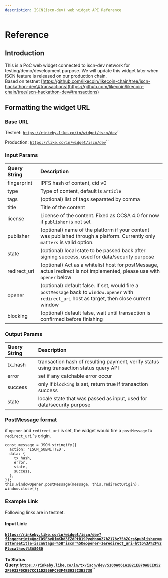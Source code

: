 ```yaml
---
description: ISCN(iscn-dev) web widget API Reference
---
```


# Reference

## Introduction

This is a PoC web widget connected to iscn-dev network for testing/demo/development purpose. We will update this widget later when ISCN feature is released on our production chain.  
Based on testnet [https://github.com/likecoin/likecoin-chain/tree/iscn-hackathon-dev\#transactions](https://github.com/likecoin/likecoin-chain/tree/iscn-hackathon-dev#transactions)

## Formatting the widget URL <a id="formatting-the-widget-url"></a>

### Base URL <a id="base-url"></a>

Testnet: [`https://rinkeby.like.co/in/widget/iscn/dev`](https://rinkeby.like.co/in/widget/iscn/dev)\`\`

Production: [`https://like.co/in/widget/iscn/dev`](https://like.co/in/widget/iscn/dev)\`\`

###  Input Params <a id="input-params"></a>

| Query String | Description |
| :--- | :--- |
| fingerprint | IPFS hash of content, cid v0 |
| type | Type of content, default is `article` |
| tags | \(optional\) list of tags separated by comma |
| title | Title of the content |
| license | License of the content. Fixed as CCSA 4.0 for now if `publisher` is not set |
| publisher | \(optional\) name of the platform if your content was published through a platform. Currently only `matters` is valid option. |
| state | \(optional\) local state to be passed back after signing success, used for data/security purpose |
| redirect\_uri | \(optional\) Act as a whitelist host for postMessage, actual redirect is not implemented, please use with `opener` below |
| opener | \(optional\) default false. If set, would fire a `postMessage` back to `window.opener` with `redirect_uri` host as target, then close current window |
| blocking | \(optional\) default false, wait until transaction is confirmed before finishing |

### Output Params <a id="output-params"></a>

| Query String | Description |
| :--- | :--- |
| tx\_hash | transaction hash of resulting payment, verify status using transaction status query API |
| error | set if any catchable error occur |
| success | only if `blocking` is set, return true if transaction success |
| state | locale state that was passed as input, used for data/security purpose |

### PostMessage format

if `opener` and `redirect_uri` is set, the widget would fire a `postMessage` to `redirect_uri` 's origin. 

```text
const message = JSON.stringify({
  action: 'ISCN_SUBMITTED',
  data: {
    tx_hash,
    error,
    state,
    success,
  },
});
this.windowOpener.postMessage(message, this.redirectOrigin);
window.close();
```

> >

### Example Link <a id="example-link"></a>

Following links are in testnet.

#### Input Link: <a id="input-link-https-rinkeby-like-co-in-widget-pay-to-ckxpress-and-amount-1-and-via-kiutest-0-and-fee-1-and-state-123-and-redirect_uri-http-3-a-2-f-2-flocalhost-3-a3000"></a>

#### [`https://rinkeby.like.co/in/widget/iscn/dev?fingerprint=QmcTD5FbyBimKbd3EZ8PtR19PyeMnouZ7hZ178z75hZGrs&publisher=matters&title=iscn&tags=%5B"iscn"%5D&opener=1&redirect_uri=http%3A%2F%2Flocalhost%3A8080`](https://rinkeby.like.co/in/widget/iscn/dev?fingerprint=QmcTD5FbyBimKbd3EZ8PtR19PyeMnouZ7hZ178z75hZGrs&publisher=matters&title=iscn&tags=%5B"iscn"%5D&opener=1&redirect_uri=http%3A%2F%2Flocalhost%3A8080)​ <a id="input-link-https-rinkeby-like-co-in-widget-pay-to-ckxpress-and-amount-1-and-via-kiutest-0-and-fee-1-and-state-123-and-redirect_uri-http-3-a-2-f-2-flocalhost-3-a3000"></a>

#### Tx Status Query:[`https://rinkeby.like.co/in/tx/iscn/dev/5108A861A1B21EB78ABEE8522F5933F0CB97CC11D2866FC93F4B8038C3B3730`](https://rinkeby.like.co/in/tx/iscn/dev/5108A861A1B21EB78ABEE8522F5933F0CB97CC11D2866FC93F4B8038C3B37301)\`\`[ ](https://docs.like.co/developer/like-pay/web-widget)

